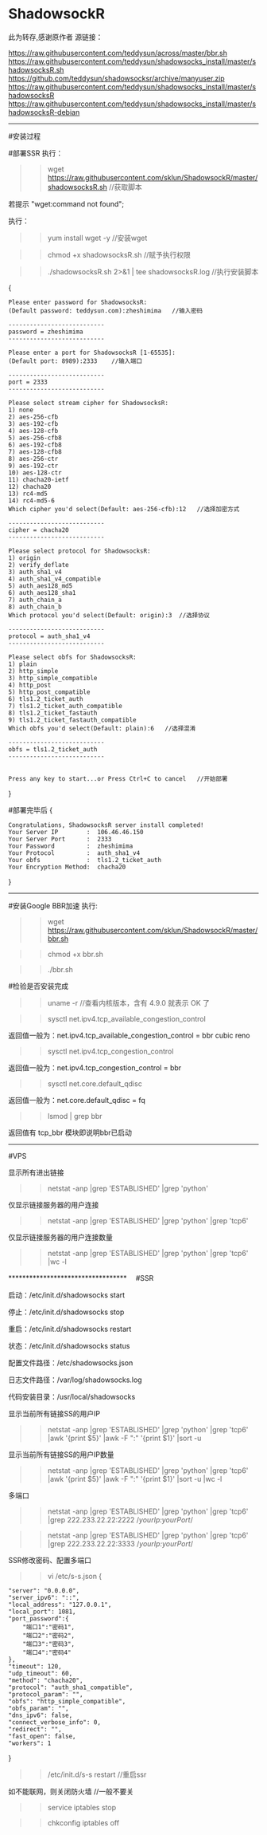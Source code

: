 # ShadowsockR
此为转存,感谢原作者
源链接：

https://raw.githubusercontent.com/teddysun/across/master/bbr.sh
https://raw.githubusercontent.com/teddysun/shadowsocks_install/master/shadowsocksR.sh
https://github.com/teddysun/shadowsocksr/archive/manyuser.zip
https://raw.githubusercontent.com/teddysun/shadowsocks_install/master/shadowsocksR
https://raw.githubusercontent.com/teddysun/shadowsocks_install/master/shadowsocksR-debian

**********************************

#安装过程

#部署SSR
执行：

>>wget https://raw.githubusercontent.com/sklun/ShadowsockR/master/shadowsocksR.sh    //获取脚本 
    
若提示 "wget:command not found";

执行：

>>yum install wget -y    //安装wget

>>chmod +x shadowsocksR.sh    //赋予执行权限

>>./shadowsocksR.sh 2>&1 | tee shadowsocksR.log    //执行安装脚本

{

	Please enter password for ShadowsocksR:
	(Default password: teddysun.com):zheshimima   //输入密码

    ---------------------------
    password = zheshimima
    ---------------------------

    Please enter a port for ShadowsocksR [1-65535]:
    (Default port: 8989):2333    //输入端口

    ---------------------------
    port = 2333
    ---------------------------
    
    Please select stream cipher for ShadowsocksR:
    1) none
    2) aes-256-cfb
    3) aes-192-cfb
    4) aes-128-cfb
    5) aes-256-cfb8
    6) aes-192-cfb8
    7) aes-128-cfb8
    8) aes-256-ctr
    9) aes-192-ctr
    10) aes-128-ctr
    11) chacha20-ietf
    12) chacha20
    13) rc4-md5
    14) rc4-md5-6
    Which cipher you'd select(Default: aes-256-cfb):12   //选择加密方式

    ---------------------------
    cipher = chacha20
    ---------------------------

    Please select protocol for ShadowsocksR:
    1) origin
    2) verify_deflate
    3) auth_sha1_v4
    4) auth_sha1_v4_compatible
    5) auth_aes128_md5
    6) auth_aes128_sha1
    7) auth_chain_a
    8) auth_chain_b
    Which protocol you'd select(Default: origin):3  //选择协议

    ---------------------------
    protocol = auth_sha1_v4
    ---------------------------

    Please select obfs for ShadowsocksR:
    1) plain
    2) http_simple
    3) http_simple_compatible
    4) http_post
    5) http_post_compatible
    6) tls1.2_ticket_auth
    7) tls1.2_ticket_auth_compatible
    8) tls1.2_ticket_fastauth
    9) tls1.2_ticket_fastauth_compatible
    Which obfs you'd select(Default: plain):6   //选择混淆

    ---------------------------
    obfs = tls1.2_ticket_auth
    ---------------------------


    Press any key to start...or Press Ctrl+C to cancel   //开始部署
}

#部署完毕后
{

	Congratulations, ShadowsocksR server install completed!
    Your Server IP        :  106.46.46.150 
    Your Server Port      :  2333 
    Your Password         :  zheshimima 
    Your Protocol         :  auth_sha1_v4 
    Your obfs             :  tls1.2_ticket_auth 
    Your Encryption Method:  chacha20 
}

**********************************
#安装Google BBR加速
执行:

>>wget https://raw.githubusercontent.com/sklun/ShadowsockR/master/bbr.sh

>>chmod +x bbr.sh

>>./bbr.sh

#检验是否安装完成

>>uname -r    //查看内核版本，含有 4.9.0 就表示 OK 了

>>sysctl net.ipv4.tcp_available_congestion_control

返回值一般为：net.ipv4.tcp_available_congestion_control = bbr cubic reno

>>sysctl net.ipv4.tcp_congestion_control

返回值一般为：net.ipv4.tcp_congestion_control = bbr

>>sysctl net.core.default_qdisc

返回值一般为：net.core.default_qdisc = fq

>>lsmod | grep bbr

返回值有 tcp_bbr 模块即说明bbr已启动

**********************************
#VPS

显示所有进出链接
>>netstat -anp |grep 'ESTABLISHED' |grep 'python'

仅显示链接服务器的用户连接 
>>netstat -anp |grep 'ESTABLISHED' |grep 'python' |grep 'tcp6'

仅显示链接服务器的用户连接数量
>>netstat -anp |grep 'ESTABLISHED' |grep 'python' |grep 'tcp6' |wc -l

**********************************　
#SSR 

启动：/etc/init.d/shadowsocks start

停止：/etc/init.d/shadowsocks stop

重启：/etc/init.d/shadowsocks restart

状态：/etc/init.d/shadowsocks status

配置文件路径：/etc/shadowsocks.json

日志文件路径：/var/log/shadowsocks.log

代码安装目录：/usr/local/shadowsocks

显示当前所有链接SS的用户IP

>>netstat -anp |grep 'ESTABLISHED' |grep 'python' |grep 'tcp6' |awk '{print $5}' |awk -F ":" '{print $1}' |sort -u

显示当前所有链接SS的用户IP数量

>>netstat -anp |grep 'ESTABLISHED' |grep 'python' |grep 'tcp6' |awk '{print $5}' |awk -F ":" '{print $1}' |sort -u |wc -l

多端口

>>netstat -anp |grep 'ESTABLISHED' |grep 'python' |grep 'tcp6' |grep 222.233.22.22:2222  /*yourIp:yourPort*/

>>netstat -anp |grep 'ESTABLISHED' |grep 'python' |grep 'tcp6' |grep 222.233.22.22:3333  /*yourIp:yourPort*/

SSR修改密码、配置多端口

>>vi /etc/s-s.json
{
    
	"server": "0.0.0.0",    
    "server_ipv6": "::",
    "local_address": "127.0.0.1",
    "local_port": 1081,
    "port_password":{
        "端口1":"密码1",
        "端口2":"密码2",
        "端口3":"密码3",
        "端口4":"密码4"
    },
    "timeout": 120,
    "udp_timeout": 60,
    "method": "chacha20",
    "protocol": "auth_sha1_compatible",
    "protocol_param": "",
    "obfs": "http_simple_compatible",
    "obfs_param": "",
    "dns_ipv6": false,
    "connect_verbose_info": 0,
    "redirect": "",
    "fast_open": false,
    "workers": 1
}    

>>/etc/init.d/s-s restart    //重启ssr

如不能联网，则关闭防火墙    //一般不要关

>>service iptables stop
    
>>chkconfig iptables off 
 
